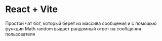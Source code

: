 # React + Vite

Простой чат бот, который берет из массива сообщения и с помощью функции Math.random выдает рандомный ответ на сообщения пользователя
